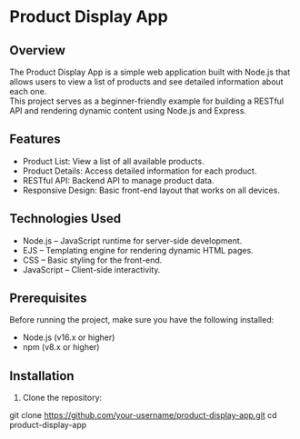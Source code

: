 # Product Display App

## Overview  
The Product Display App is a simple web application built with Node.js that allows users to view a list of products and see detailed information about each one.  
This project serves as a beginner-friendly example for building a RESTful API and rendering dynamic content using Node.js and Express.

## Features

- Product List: View a list of all available products.
- Product Details: Access detailed information for each product.
- RESTful API: Backend API to manage product data.
- Responsive Design: Basic front-end layout that works on all devices.

## Technologies Used

- Node.js – JavaScript runtime for server-side development.
- EJS – Templating engine for rendering dynamic HTML pages.
- CSS – Basic styling for the front-end.
- JavaScript – Client-side interactivity.

## Prerequisites

Before running the project, make sure you have the following installed:

- Node.js (v16.x or higher)
- npm (v8.x or higher)

## Installation

1. Clone the repository:

git clone https://github.com/your-username/product-display-app.git
cd product-display-app

